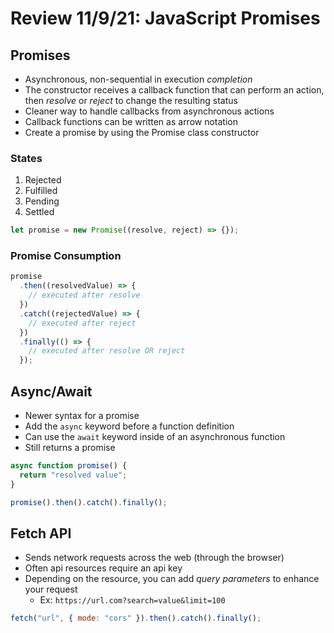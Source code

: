 # Review 11/9/21: JavaScript Promises

## Promises

- Asynchronous, non-sequential in execution _completion_
- The constructor receives a callback function that can perform an action, then _resolve_ or _reject_ to change the resulting status
- Cleaner way to handle callbacks from asynchronous actions
- Callback functions can be written as arrow notation
- Create a promise by using the Promise class constructor

### States

1. Rejected
2. Fulfilled
3. Pending
4. Settled

```js
let promise = new Promise((resolve, reject) => {});
```

### Promise Consumption

```js
promise
  .then((resolvedValue) => {
    // executed after resolve
  })
  .catch((rejectedValue) => {
    // executed after reject
  })
  .finally(() => {
    // executed after resolve OR reject
  });
```

## Async/Await

- Newer syntax for a promise
- Add the `async` keyword before a function definition
- Can use the `await` keyword inside of an asynchronous function
- Still returns a promise

```js
async function promise() {
  return "resolved value";
}

promise().then().catch().finally();
```

## Fetch API

- Sends network requests across the web (through the browser)
- Often api resources require an api key
- Depending on the resource, you can add _query parameters_ to enhance your request
  - Ex: `https://url.com?search=value&limit=100`

```js
fetch("url", { mode: "cors" }).then().catch().finally();
```
